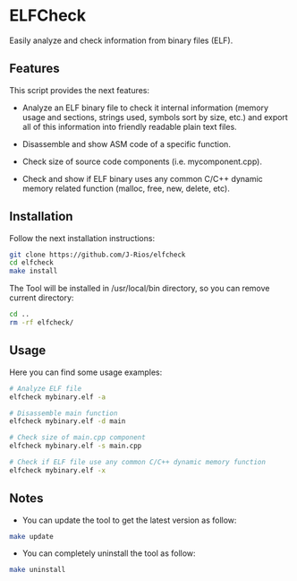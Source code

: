 # ELFCheck

Easily analyze and check information from binary files (ELF).

## Features

This script provides the next features:

- Analyze an ELF binary file to check it internal information (memory
  usage and sections, strings used, symbols sort by size, etc.) and
  export all of this information into friendly readable plain text
  files.

- Disassemble and show ASM code of a specific function.

- Check size of source code components (i.e. mycomponent.cpp).

- Check and show if ELF binary uses any common C/C++ dynamic memory related function (malloc, free, new, delete, etc).

## Installation

Follow the next installation instructions:

```bash
git clone https://github.com/J-Rios/elfcheck
cd elfcheck
make install
```

The Tool will be installed in /usr/local/bin directory, so you can remove current directory:

```bash
cd ..
rm -rf elfcheck/
```

## Usage

Here you can find some usage examples:

```bash
# Analyze ELF file
elfcheck mybinary.elf -a

# Disassemble main function
elfcheck mybinary.elf -d main

# Check size of main.cpp component
elfcheck mybinary.elf -s main.cpp

# Check if ELF file use any common C/C++ dynamic memory function
elfcheck mybinary.elf -x
```

## Notes

- You can update the tool to get the latest version as follow:

```bash
make update
```

- You can completely uninstall the tool as follow:

```bash
make uninstall
```
